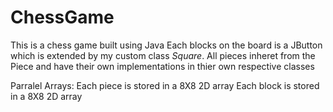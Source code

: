 # ChessGame
This is a chess game built using Java
Each blocks on the board is a JButton which is extended by my custom class _Square_.
All pieces inheret from the Piece and have their own implementations in thier own respective classes

Parralel Arrays:
  Each piece is stored in a 8X8 2D array
  Each block is stored in a 8X8 2D array
